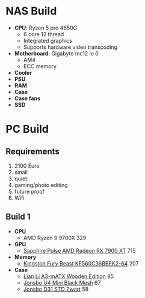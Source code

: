 # NAS Build
- **CPU**: Ryzen 5 pro 4650G
	- 6 core 12 thread
	- Integrated graphics
	- Supports hardware video transcoding
- **Motherboard**: Gigabyte mc12 le 0
	- AM4
	- ECC memory
- **Cooler**
- **PSU**
- **RAM**
- **Case**
- **Case fans**
- **SSD**
# PC Build
## Requirements
1. 2100 Euro
2. small
3. quiet
4. gaming/photo editing
5. future proof
6. Wifi
## Build 1
- **CPU**
	- AMD Ryzen 9 9700X
	  329
- **GPU**
	- [Sapphire Pulse AMD Radeon RX 7900 XT](https://tweakers.net/pricewatch/1891964/sapphire-pulse-amd-radeon-rx-7900-xt.html "Sapphire Pulse AMD Radeon RX 7900 XT")
	  715
- **Memory**
	- [Kingston Fury Beast KF560C36BBEK2-64](https://tweakers.net/pricewatch/1902570/kingston-fury-beast-kf560c36bbek2-64.html "Kingston Fury Beast KF560C36BBEK2-64")
	  207
- **Case**
	- [Lian Li A3-mATX Wooden Edition](https://tweakers.net/pricewatch/2108880/lian-li-a3-matx-wooden-edition.html "Lian Li A3-mATX Wooden Edition")
	  85
	- [Jonsbo U4 Mini Black Mesh](https://tweakers.net/pricewatch/2117606/jonsbo-u4-mini-black-mesh.html "Jonsbo U4 Mini Black Mesh")
	  67
	- [Jonsbo D31 STD Zwart](https://tweakers.net/pricewatch/1953454/jonsbo-d31-std-zwart.html "Jonsbo D31 STD Zwart")
	  58